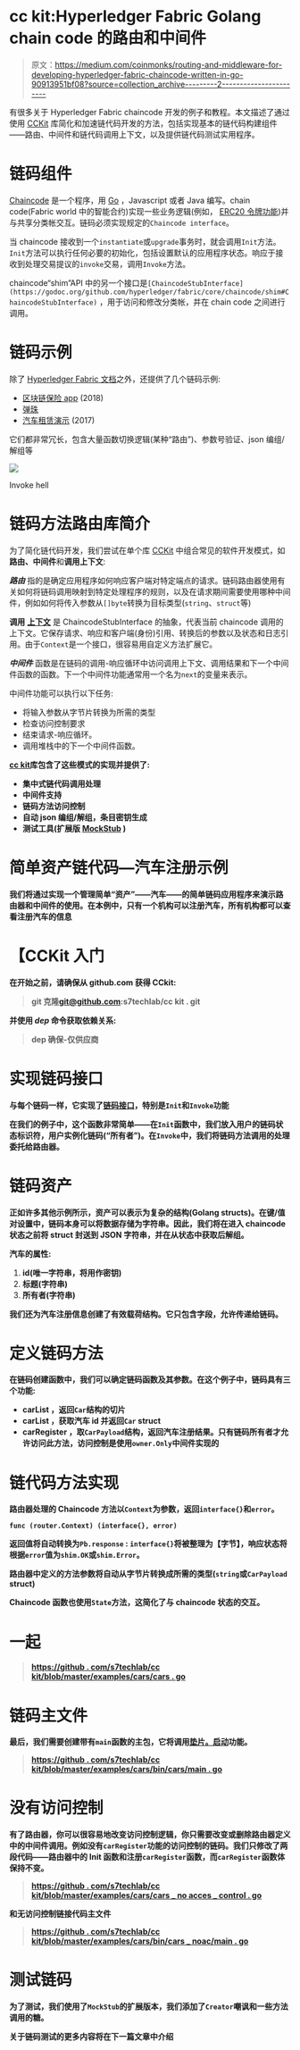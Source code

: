 # cc kit:Hyperledger Fabric Golang chain code 的路由和中间件

> 原文：<https://medium.com/coinmonks/routing-and-middleware-for-developing-hyperledger-fabric-chaincode-written-in-go-90913951bf08?source=collection_archive---------2----------------------->

有很多关于 Hyperledger Fabric chaincode 开发的例子和教程。本文描述了通过使用 [CCKit](https://github.com/s7techlab/cckit/) 库简化和加速链代码开发的方法，包括实现基本的链代码构建组件——路由、中间件和链代码调用上下文，以及提供链代码测试实用程序。

# 链码组件

[Chaincode](http://hyperledger-fabric.readthedocs.io/en/release-1.1/chaincode4ade.html) 是一个程序，用 [Go](https://golang.org/) ，Javascript 或者 Java 编写。chain code(Fabric world 中的智能合约)实现一些业务逻辑(例如， [ERC20 令牌功能](/coinmonks/erc20-token-as-hyperledger-fabric-golang-chaincode-d09dfd16a339))并与共享分类帐交互。链码必须实现规定的`Chaincode interface`。

当 chaincode 接收到一个`instantiate`或`upgrade`事务时，就会调用`Init`方法。`Init`方法可以执行任何必要的初始化，包括设置默认的应用程序状态。响应于接收到处理交易提议的`invoke`交易，调用`Invoke`方法。

chaincode“shim”API 中的另一个接口是`[ChaincodeStubInterface](https://godoc.org/github.com/hyperledger/fabric/core/chaincode/shim#ChaincodeStubInterface)` ，用于访问和修改分类帐，并在 chain code 之间进行调用。

# 链码示例

除了 [Hyperledger Fabric 文档](http://hyperledger-fabric.readthedocs.io/en/release-1.1/chaincode4ade.html#pulling-it-all-together)之外，还提供了几个链码示例:

*   [区块链保险 app](https://developer.ibm.com/code/patterns/build-a-blockchain-insurance-app/) (2018)
*   [弹珠](https://github.com/hyperledger/fabric/blob/release-1.1/examples/chaincode/go/marbles02/marbles_chaincode.go)
*   [汽车租赁演示](https://github.com/IBM-Blockchain-Archive/car-lease-demo/blob/master/Chaincode/src/vehicle_code/vehicles.go) (2017)

它们都非常冗长，包含大量函数切换逻辑(某种“路由”)、参数号验证、json 编组/解组等

![](img/ea43b5b8c4e216db6231268033830d8f.png)

Invoke hell

# 链码方法路由库简介

为了简化链代码开发，我们尝试在单个库 [CCKit](https://github.com/s7techlab/cckit) 中组合常见的软件开发模式，如**路由、中间件**和**调用上下文**:

***路由*** 指的是确定应用程序如何响应客户端对特定端点的请求。链码路由器使用有关如何将链码调用映射到特定处理程序的规则，以及在请求期间需要使用哪种中间件，例如如何将传入参数从`[]byte`转换为目标类型(`string`、`struct`等)

**调用** [**上下文**](https://github.com/s7techlab/cckit/blob/master/router/context.go) 是 ChaincodeStubInterface 的抽象，代表当前 chaincode 调用的上下文。它保存请求、响应和客户端(身份)引用、转换后的参数以及状态和日志引用。由于`Context`是一个接口，很容易用自定义方法扩展它。

***中间件*** 函数是在链码的调用-响应循环中访问调用上下文、调用结果和下一个中间件函数的函数。下一个中间件功能通常用一个名为`next`的变量来表示。

中间件功能可以执行以下任务:

*   将输入参数从字节片转换为所需的类型
*   检查访问控制要求
*   结束请求-响应循环。
*   调用堆栈中的下一个中间件函数。

[**cc kit**](https://github.com/s7techlab/cckit)**库包含了这些模式的实现并提供了:**

*   **集中式链代码调用处理**
*   **中间件支持**
*   **链码方法访问控制**
*   **自动 json 编组/解组，条目密钥生成**
*   **测试工具(扩展版 [MockStub](https://github.com/hyperledger/fabric/blob/release-1.1/core/chaincode/shim/mockstub.go) )**

# **简单资产链代码—汽车注册示例**

**我们将通过实现一个管理简单“资产”——汽车——的简单链码应用程序来演示路由器和中间件的使用。在本例中，只有一个机构可以注册汽车，所有机构都可以查看注册汽车的信息**

# **【CCKit 入门**

**在开始之前，请确保从 github.com 获得 CCkit:**

> **git 克隆[git@github.com](mailto:git@github.com):s7techlab/cc kit . git**

**并使用 *dep* 命令获取依赖关系:**

> **dep 确保-仅供应商**

# **实现链码接口**

**与每个链码一样，它实现了[链码接口](https://godoc.org/github.com/hyperledger/fabric/core/chaincode/shim#Chaincode)，特别是`Init`和`Invoke`功能**

**在我们的例子中，这个函数非常简单——在`Init`函数中，我们放入用户的链码状态标识符，用户实例化链码(“所有者”)。在`Invoke`中，我们将链码方法调用的处理委托给路由器。**

# **链码资产**

**正如许多其他示例所示，资产可以表示为复杂的结构(Golang structs)。在键/值对设置中，链码本身可以将数据存储为字符串。因此，我们将在进入 chaincode 状态之前将 struct 封送到 JSON 字符串，并在从状态中获取后解组。**

**汽车的属性:**

1.  **id(唯一字符串，将用作密钥)**
2.  **标题(字符串)**
3.  **所有者(字符串)**

**我们还为汽车注册信息创建了有效载荷结构。它只包含字段，允许传递给链码。**

# **定义链码方法**

**在链码创建函数中，我们可以确定链码函数及其参数。在这个例子中，链码具有三个功能:**

*   ****carList** ，返回`Car`结构的切片**
*   ****carList** ，获取汽车 id 并返回`Car` struct**
*   ****carRegister** ，取`CarPayload`结构，返回汽车注册结果。只有链码所有者才允许访问此方法，访问控制是使用`owner.Only`中间件实现的**

# **链代码方法实现**

**路由器处理的 Chaincode 方法以`Context`为参数，返回`interface{}`和`error`。**

**`func (router.Context) (interface{}, error)`**

**返回值将自动转换为`Pb.response` : `interface{}`将被整理为【字节】，响应状态将根据`error`值为`shim.OK`或`shim.Error`。**

**路由器中定义的方法参数将自动从字节片转换成所需的类型(`string`或`CarPayload` struct)**

**Chaincode 函数也使用`State`方法，这简化了与 chaincode 状态的交互。**

# **一起**

> **[https://github . com/s7techlab/cc kit/blob/master/examples/cars/cars . go](https://github.com/s7techlab/cckit/blob/master/examples/cars/cars.go)**

# **链码主文件**

**最后，我们需要创建带有`main`函数的主包，它将调用[垫片。启动](https://godoc.org/github.com/hyperledger/fabric/core/chaincode/shim#Start)功能。**

> **[https://github . com/s7techlab/cc kit/blob/master/examples/cars/bin/cars/main . go](https://github.com/s7techlab/cckit/blob/master/examples/cars/bin/cars/main.go)**

# **没有访问控制**

**有了路由器，你可以很容易地改变访问控制逻辑，你只需要改变或删除路由器定义中的中间件调用。例如没有`carRegister`功能的访问控制的链码。我们只修改了两段代码——路由器中的 Init 函数和注册`carRegister`函数，而`carRegister`函数体保持不变。**

> **[https://github . com/s7techlab/cc kit/blob/master/examples/cars/cars _ no acces _ control . go](https://github.com/s7techlab/cckit/blob/master/examples/cars/cars_noacces_control.go)**

**和无访问控制链接代码主文件**

> **[https://github . com/s7techlab/cc kit/blob/master/examples/cars/bin/cars _ noac/main . go](https://github.com/s7techlab/cckit/blob/master/examples/cars/bin/cars_noac/main.go)**

# **测试链码**

**为了测试，我们使用了`MockStub`的扩展版本，我们添加了`Creator`嘲讽和一些方法调用的糖。**

**关于链码测试的更多内容将在下一篇文章中介绍**